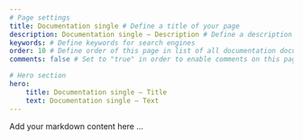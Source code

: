 ```yaml
---
# Page settings
title: Documentation single # Define a title of your page
description: Documentation single — Description # Define a description of your page
keywords: # Define keywords for search engines
order: 10 # Define order of this page in list of all documentation documents
comments: false # Set to "true" in order to enable comments on this page. Make sure you properly setup "disqus_forum_shortname" variable in "_config.yml"

# Hero section
hero:
    title: Documentation single — Title
    text: Documentation single — Text
---
```


Add your markdown content here ...
